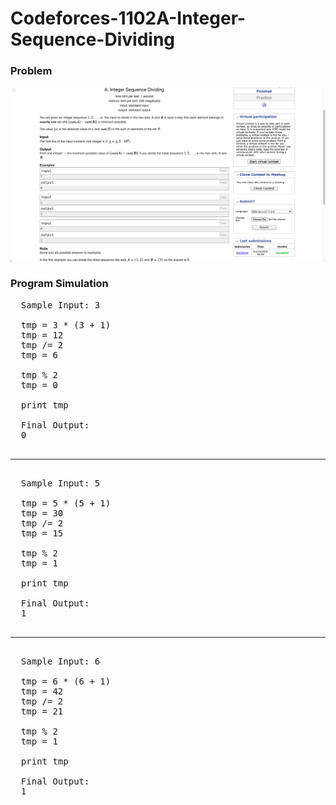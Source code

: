# Codeforces-1102A-Integer-Sequence-Dividing
### Problem
![](capture.png)
### Program Simulation
<pre>
  Sample Input: 3
 
  tmp = 3 * (3 + 1)
  tmp = 12
  tmp /= 2
  tmp = 6
  
  tmp % 2
  tmp = 0
  
  print tmp
  
  Final Output:
  0
  <hr>
  Sample Input: 5
  
  tmp = 5 * (5 + 1)
  tmp = 30
  tmp /= 2
  tmp = 15
  
  tmp % 2
  tmp = 1
  
  print tmp
  
  Final Output:
  1
  <hr>
  Sample Input: 6
  
  tmp = 6 * (6 + 1)
  tmp = 42
  tmp /= 2
  tmp = 21
  
  tmp % 2
  tmp = 1
  
  print tmp
  
  Final Output:
  1
</pre>
  
